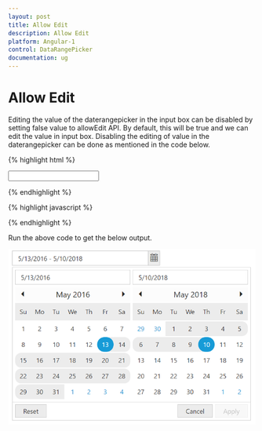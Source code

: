 ```yaml
---
layout: post
title: Allow Edit 
description: Allow Edit
platform: Angular-1
control: DataRangePicker
documentation: ug
---
```

# Allow Edit

Editing the value of the daterangepicker in the input box can be disabled by setting false value to allowEdit API. By default, this will be true and we can edit the value in input box. Disabling the editing of value in the daterangepicker can be done as mentioned in the code below.

{% highlight html %}

 <div ng-controller="dateRangeCtrl" >
        <input type="text" id="daterange" ej-daterangepicker e-value="value" e-width="300px" e-allowEdit="edit"/>
 </div>

{% endhighlight %}

{% highlight javascript %}

<script>
        angular.module('syncApp', ['ejangular'])
           .controller('dateRangeCtrl', function ($scope) {
               $scope.value = "5/13/2016 - 5/10/2018";
               $scope.edit = false;
           });
</script>

{% endhighlight %}

Run the above code to get the below output.

![](allow-edit_images/allow-edit.png)
